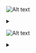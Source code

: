 ![Alt text](https://g.gravizo.com/source/svg/c1?https%3A%2F%2Fraw.githubusercontent.com%2FGreyWayfarer%2FNewRep%2Fmaster%2FREADME.md)
<details> 
<summary></summary>
c1
  digraph G {
    END -> A [label="A-Z, a-z, 0-9"];
    A -> A [label="A-Z, a-z, 0-9"];
    B -> A [label="A-Z, a-z, 0-9"]; 
    S -> B [label="space"];
    END -> B [label="space"];
    A -> S [label="A-Z, a-z, _"];
  }
c1
</details>

![Alt text](https://g.gravizo.com/source/svg/c2?https%3A%2F%2Fraw.githubusercontent.com%2FGreyWayfarer%2FNewRep%2Fmaster%2FREADME.md)
<details> 
<summary></summary>
c2
  digraph S {
    END -> H [label="space"];
    END -> G [label="F, f, L, l"];
    END -> E [label="-[1-9], 1-9"];
    END -> C [label="0-9"];
    END -> A [label="0-9"];
    END -> F [label="0-9"];
    S -> H [label="space"];
    H -> G [label="F, f, L, l"];
    F -> F [label="0-9"];
    G -> F [label="0-9"];
    G -> E [label="-[1-9], 1-9"];
    F -> E [label="-[1-9], 1-9"];
    E -> D [label="e, E"];
    D -> B [label="."];
    D -> C [label="0-9"];
    C -> C [label="0-9"];
    C -> B [label="."];
    B -> S [label="0, 1-9"];
    B -> A [label="0-9"];
    A -> A [label="0-9"];
    A -> S [label="1-9"];
    END -> S [label="0-9"];
  }
c2
</details>
